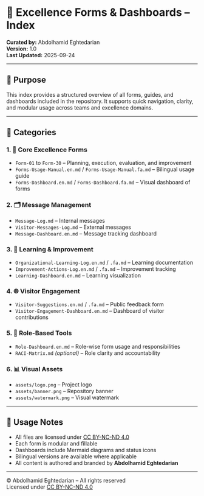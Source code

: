 # 📂 Excellence Forms & Dashboards – Index  
**Curated by:** Abdolhamid Eghtedarian  
**Version:** 1.0  
**Last Updated:** 2025-09-24  

---

## 🎯 Purpose

This index provides a structured overview of all forms, guides, and dashboards included in the repository. It supports quick navigation, clarity, and modular usage across teams and excellence domains.

---

## 📁 Categories

### 1. 🧩 Core Excellence Forms  
- `Form-01` to `Form-30` – Planning, execution, evaluation, and improvement  
- `Forms-Usage-Manual.en.md` / `Forms-Usage-Manual.fa.md` – Bilingual usage guide  
- `Forms-Dashboard.en.md` / `Forms-Dashboard.fa.md` – Visual dashboard of forms

### 2. 🗂️ Message Management  
- `Message-Log.md` – Internal messages  
- `Visitor-Messages-Log.md` – External messages  
- `Message-Dashboard.en.md` – Message tracking dashboard

### 3. 📘 Learning & Improvement  
- `Organizational-Learning-Log.en.md` / `.fa.md` – Learning documentation  
- `Improvement-Actions-Log.en.md` / `.fa.md` – Improvement tracking  
- `Learning-Dashboard.en.md` – Learning visualization

### 4. 🌐 Visitor Engagement  
- `Visitor-Suggestions.en.md` / `.fa.md` – Public feedback form  
- `Visitor-Engagement-Dashboard.en.md` – Dashboard of visitor contributions

### 5. 👥 Role-Based Tools  
- `Role-Dashboard.en.md` – Role-wise form usage and responsibilities  
- `RACI-Matrix.md` *(optional)* – Role clarity and accountability

### 6. 📊 Visual Assets  
- `assets/logo.png` – Project logo  
- `assets/banner.png` – Repository banner  
- `assets/watermark.png` – Visual watermark

---

## 📌 Usage Notes

- All files are licensed under [CC BY-NC-ND 4.0](https://creativecommons.org/licenses/by-nc-nd/4.0/)  
- Each form is modular and fillable  
- Dashboards include Mermaid diagrams and status icons  
- Bilingual versions are available where applicable  
- All content is authored and branded by **Abdolhamid Eghtedarian**

---

© Abdolhamid Eghtedarian – All rights reserved  
Licensed under [CC BY-NC-ND 4.0](https://creativecommons.org/licenses/by-nc-nd/4.0/)
